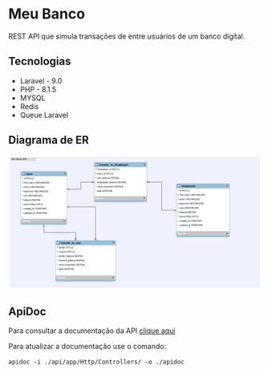 # Meu Banco

REST API que simula transações de entre usuários de um banco digital.

## Tecnologias
- Laravel - 9.0
- PHP - 8.1.5
- MYSQL
- Redis
- Queue Laravel

## Diagrama de ER

![diagram-er.png](./diagram-er.png)

## ApiDoc

Para consultar a documentação da API [clique aqui](./apidoc/index.html)

Para atualizar a documentação use o comando:

```shell
apidoc -i ./api/app/Http/Controllers/ -o ./apidoc
``` 